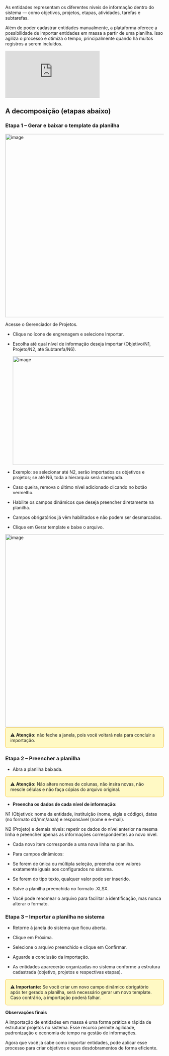 
As entidades representam os diferentes níveis de informação dentro do sistema — como objetivos, projetos, etapas, atividades, tarefas e subtarefas.

Além de poder cadastrar entidades manualmente, a plataforma oferece a possibilidade de importar entidades em massa a partir de uma planilha. Isso agiliza o processo e otimiza o tempo, principalmente quando há muitos registros a serem incluídos.

<div class="video-container">
  <iframe
    src="https://player.vimeo.com/video/1121186555"
    title="Tutoria Vimeo"
    frameborder="0"
    allow="autoplay; fullscreen; picture-in-picture"
    allowfullscreen>
  </iframe>
</div>


## A decomposição (etapas abaixo)

### Etapa 1 – Gerar e baixar o template da planilha

<img width="1258" height="582" alt="image" src="https://github.com/user-attachments/assets/9496206e-d6fa-4389-9979-caf54b802dcd" />


Acesse o Gerenciador de Projetos.

- Clique no ícone de engrenagem e selecione Importar.

- Escolha até qual nível de informação deseja importar (Objetivo/N1, Projeto/N2, até Subtarefa/N6).

  <img width="824" height="345" alt="image" src="https://github.com/user-attachments/assets/195d346b-3fbf-4eec-b68c-d45e4e164ce1" />


- Exemplo: se selecionar até N2, serão importados os objetivos e projetos; se até N6, toda a hierarquia será carregada.

- Caso queira, remova o último nível adicionado clicando no botão vermelho.

- Habilite os campos dinâmicos que deseja preencher diretamente na planilha.

- Campos obrigatórios já vêm habilitados e não podem ser desmarcados.

- Clique em Gerar template e baixe o arquivo.


<img width="804" height="613" alt="image" src="https://github.com/user-attachments/assets/5ff3d887-3678-4ba1-975e-bf28a28f5e29" />



<div style="background-color:#FFF9C4; padding:15px; border-radius:6px; border:1px solid #FBC02D;">
  ⚠️ <strong>Atenção:</strong> não feche a janela, pois você voltará nela para concluir a importação.
</div>


### Etapa 2 – Preencher a planilha

- Abra a planilha baixada.


<div style="background-color:#FFF9C4; padding:15px; border-radius:6px; border:1px solid #FBC02D;">
  ⚠️ <strong>Atenção:</strong> Não altere nomes de colunas, não insira novas, não mescle células e não faça cópias do arquivo original.
</div>


- **Preencha os dados de cada nível de informação:**

N1 (Objetivo): nome da entidade, instituição (nome, sigla e código), datas (no formato dd/mm/aaaa) e responsável (nome e e-mail).

N2 (Projeto) e demais níveis: repetir os dados do nível anterior na mesma linha e preencher apenas as informações correspondentes ao novo nível.

- Cada novo item corresponde a uma nova linha na planilha.

- Para campos dinâmicos:

 - Se forem de única ou múltipla seleção, preencha com valores exatamente iguais aos configurados no sistema.

 - Se forem do tipo texto, qualquer valor pode ser inserido.

- Salve a planilha preenchida no formato .XLSX.

- Você pode renomear o arquivo para facilitar a identificação, mas nunca alterar o formato.

### Etapa 3 – Importar a planilha no sistema

- Retorne à janela do sistema que ficou aberta.

- Clique em Próxima.

- Selecione o arquivo preenchido e clique em Confirmar.

- Aguarde a conclusão da importação.

- As entidades aparecerão organizadas no sistema conforme a estrutura cadastrada (objetivo, projetos e respectivas etapas).


<div style="background-color:#FFF9C4; padding:15px; border-radius:6px; border:1px solid #FBC02D;">
  ⚠️ <strong>Importante:</strong> Se você criar um novo campo dinâmico obrigatório após ter gerado a planilha, será necessário gerar um novo template. Caso contrário, a importação poderá falhar.
</div>

 

**Observações finais**

A importação de entidades em massa é uma forma prática e rápida de estruturar projetos no sistema. Esse recurso permite agilidade, padronização e economia de tempo na gestão de informações.

Agora que você já sabe como importar entidades, pode aplicar esse processo para criar objetivos e seus desdobramentos de forma eficiente.
